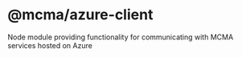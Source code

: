 # @mcma/azure-client
Node module providing functionality for communicating with MCMA services hosted on Azure